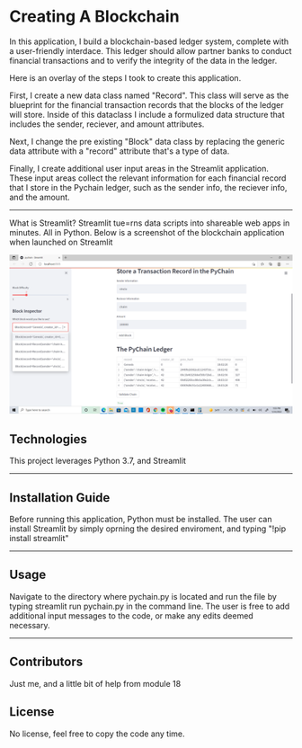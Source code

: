 # Creating A Blockchain

In this application, I build a blockchain-based ledger system, complete with a user-friendly interdace. This ledger should allow partner banks to conduct financial transactions and to verify the integrity of the data in the ledger.

Here is an overlay of the steps I took to create this application.

First, I create a new data class named "Record". This class will serve as the blueprint for the financial transaction records that the blocks of the ledger will store. Inside of this dataclass I include a formulized data structure that includes the sender, reciever, and amount attributes.

Next, I change the pre existing "Block" data class by replacing the generic data attribute with a "record" attribute that's a type of data.

Finally, I create additional user input areas in the Streamlit application. These input areas collect the relevant information for each financial record that I store in the Pychain ledger, such as the sender info, the reciever info, and the amount.

--- 

What is Streamlit? Streamlit tue=rns data scripts into shareable web apps in minutes. All in Python. Below is a screenshot of the blockchain application when launched on Streamlit

![screenshot of Streamlit Blockchain app](https://raw.githubusercontent.com/chaimkriger/Challenge_18/main/Screenshot%20(78).png)

## Technologies

This project leverages Python 3.7, and Streamlit

---

## Installation Guide

Before running this application, Python must be installed. The user can install Streamlit by simply oprning the desired enviroment, and typing "!pip install streamlit"

---

## Usage

Navigate to the directory where pychain.py is located and run the file by typing streamlit run pychain.py in the command line. The user is free to add additional input messages to the code, or make any edits deemed necessary.

---

## Contributors

Just me, and a little bit of help from module 18

## License

No license, feel free to copy the code any time.












